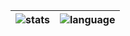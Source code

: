 | ![stats](https://github-readme-stats.vercel.app/api?username=romysaputrasihananda&show_icons=true&theme=blue-green) | ![language](https://github-readme-stats.vercel.app/api/top-langs/?username=romysaputrasihananda&layout=compact&theme=blue-green&hide=angular,blade,css,html,sass,scss,smarty,ts) |
| ------------- | ------------- |
